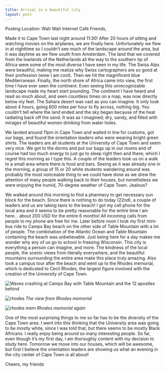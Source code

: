 ```yaml
---
title: Arrival in a beautiful city
layout: post
---
```


Posting Location: Wah Wah Internet Café
Friends,

Made it to Cape Town last night around 11:30! After 20 hours of sitting and watching movies on the airplanes, we are finally here. Unfortunately we flew in at nighttime so I couldn’t see much of the landscape around the area, but it was daytime as we flew south from Amsterdam. The land that we covered from the lowlands of the Netherlands all the way to the southern tip of Africa were some of the most diverse I have seen in my life. The Swiss Alps were beautiful, making me realize why Swiss cartographers are so good at their profession (wow I am cool). Then we hit the magnificent blue Mediterranean. Finally, the north shore of Africa came into view, the first time I have ever seen the continent. Even seeing this unrecognizable landscape made my heart start pounding. The continent I have heard and read so much about, and seen countless times on a map, was now directly below my feet. The Sahara desert was vast as you can imagine. It only took about 4 hours, going 600 miles per hour to fly across, nothing big. You couldn’t tell where the land ended and the sky began because of the heat radiating back off the sand. It was as I imagined; dry, sandy, and filled with mirages of beautiful women drinking from water holes.

We landed around 11pm in Cape Town and waited in line for customs, got our bags, and found the orientation leaders who were wearing bright green shirts. The leaders are all students at the University of Cape Town and seem very nice. We got to the dorms and put our bags up in our rooms and of course had too much energy to just go to sleep right then and there; which I regret this morning as I type this. A couple of the leaders took us on a walk to a small area where there is food and bars. Seeing as it was already one in the morning, a group of 15 or 20 white students wandering around was probably the most noticeable thing to we could have done as we drew the attention of many people walking back to their houses, but nonetheless we were enjoying the humid, 70-degree weather of Cape Town. Jealous? 

We walked around this morning to find a pharmacy to get necessary sun block for the beach. Since there is nothing to do today (22nd), a couple of leaders and us are taking taxis to the beach! I got my cell phone for the local area and it seems to be pretty reasonable for the entire time I am here… about 200 USD for the entire 6 months! All incoming calls from people to my phone are free for me. Later before noon I took my first mini-bus ride to Camps Bay beach on the other side of Table Mountain with a lot of people. The combination of the Atlantic Ocean and Table Mountain containing the beach was unbelievable. Just being here for a day makes me wonder why any of us go to school in freezing Wisconsin. This city is everything a person can imagine, and more. The kindness of the local people, the scenic views from literally everywhere, and the beautiful mountains surrounding the entire area make this place truly amazing. Also took a campus tour after the beach and went up to the Rhodes memorial, which is dedicated to Cecil Rhodes, the largest figure involved with the creation of the University of Cape Town. 

![Waves crashing at Camps Bay with Table Mountain and the 12 apostles behind](http://1.bp.blogspot.com/_LdRmP430Hc0/S1nltnd_E8I/AAAAAAAAADE/0rxaL7IbBxg/s680/IMG_4148.JPG)

![rhodes](http://4.bp.blogspot.com/_LdRmP430Hc0/S1nmc4OtUaI/AAAAAAAAADM/6R_LNa7A7H8/s680/IMG_4170.JPG)
*The view from Rhodes memorial*

![rhodes mem](http://4.bp.blogspot.com/_LdRmP430Hc0/S1ntLZdnA_I/AAAAAAAAADU/NPznq-0ryMU/s680/IMG_4174.JPG)
*Rhodes memorial again*

One of the most surprising things to me so far has to be the diversity of the Cape Town area. I went into this thinking that the University area was going to be mostly white, since I was told that, but there seems to be mostly Black Africans. I really enjoy being around so many interesting people. So far, even though it’s my first day, I am thoroughly content with my decision to study here. Tomorrow we move into our houses, which will be awesome, but first I believe the orientation leaders are showing us what an evening in the city center of Cape Town is all about!

Cheers, my friends